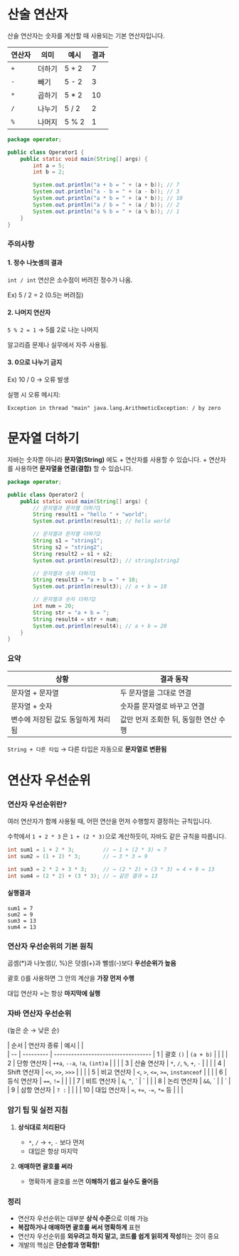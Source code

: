 # 산술 연산자

산술 연산자는 숫자를 계산할 때 사용되는 기본 연산자입니다.

| 연산자 | 의미  | 예시     | 결과 |
|-----|-----|--------|----|
| `+` | 더하기 | 5 + 2  | 7  |
| `-` | 빼기  | 5 - 2  | 3  |
| `*` | 곱하기 | 5 \* 2 | 10 |
| `/` | 나누기 | 5 / 2  | 2  |
| `%` | 나머지 | 5 % 2  | 1  |

```java
package operator;

public class Operator1 {
    public static void main(String[] args) {
        int a = 5;
        int b = 2;

        System.out.println("a + b = " + (a + b)); // 7
        System.out.println("a - b = " + (a - b)); // 3
        System.out.println("a * b = " + (a * b)); // 10
        System.out.println("a / b = " + (a / b)); // 2
        System.out.println("a % b = " + (a % b)); // 1
    }
}
```

### 주의사항

#### 1. 정수 나눗셈의 결과

`int / int` 연산은 소수점이 버려진 정수가 나옴.

Ex) 5 / 2 = 2 (0.5는 버려짐)

#### 2. 나머지 연산자

`5 % 2 = 1` → 5를 2로 나눈 나머지

알고리즘 문제나 실무에서 자주 사용됨.

#### 3. 0으로 나누기 금지

Ex) 10 / 0 → 오류 발생

실행 시 오류 메시지:

```
Exception in thread "main" java.lang.ArithmeticException: / by zero
```

# 문자열 더하기

자바는 숫자뿐 아니라 **문자열(String)** 에도 + 연산자를 사용할 수 있습니다. + 연산자를 사용하면 **문자열을 연결(결합)** 할 수 있습니다.

```java
package operator;

public class Operator2 {
    public static void main(String[] args) {
        // 문자열과 문자열 더하기1
        String result1 = "hello " + "world";
        System.out.println(result1); // hello world

        // 문자열과 문자열 더하기2
        String s1 = "string1";
        String s2 = "string2";
        String result2 = s1 + s2;
        System.out.println(result2); // string1string2

        // 문자열과 숫자 더하기1
        String result3 = "a + b = " + 10;
        System.out.println(result3); // a + b = 10

        // 문자열과 숫자 더하기2
        int num = 20;
        String str = "a + b = ";
        String result4 = str + num;
        System.out.println(result4); // a + b = 20
    }
}
```

### 요약

| 상황                  | 결과 동작                  |
|---------------------|------------------------|
| 문자열 + 문자열           | 두 문자열을 그대로 연결          |
| 문자열 + 숫자            | 숫자를 문자열로 바꾸고 연결        |
| 변수에 저장된 값도 동일하게 처리됨 | 값만 먼저 조회한 뒤, 동일한 연산 수행 |

`String + 다른 타입` → 다른 타입은 자동으로 **문자열로 변환됨**

# 연산자 우선순위

### 연산자 우선순위란?

여러 연산자가 함께 사용될 때, 어떤 연산을 먼저 수행할지 결정하는 규칙입니다.

수학에서 `1 + 2 * 3` 은 `1 + (2 * 3)`으로 계산하듯이, 자바도 같은 규칙을 따릅니다.

```java
int sum1 = 1 + 2 * 3;         // → 1 + (2 * 3) = 7
int sum2 = (1 + 2) * 3;       // → 3 * 3 = 9

int sum3 = 2 * 2 + 3 * 3;     // → (2 * 2) + (3 * 3) = 4 + 9 = 13
int sum4 = (2 * 2) + (3 * 3); // → 같은 결과 = 13

```

#### 실행결과

```
sum1 = 7  
sum2 = 9  
sum3 = 13  
sum4 = 13  
```

### 연산자 우선순위의 기본 원칙

곱셈(*)과 나눗셈(/, %)은 덧셈(+)과 뺄셈(-)보다 **우선순위가 높음**

괄호 ()를 사용하면 그 안의 계산을 **가장 먼저 수행**

대입 연산자 =는 항상 **마지막에 실행**

### 자바 연산자 우선순위

(높은 순 → 낮은 순)

| 순서 | 연산자 종류 | 예시 | |   
| -- | --------- | ----------------------------------
| 1 | 괄호 `()`   | `(a + b)`                          | | |
| 2 | 단항 연산자 | `++a`, `--a`, `!a`, `(int)a`       | | |
| 3 | 산술 연산자 | `*`, `/`, `%`, `+`, `-`            | | |
| 4 | Shift 연산자 | `<<`, `>>`, `>>>`                  | | |
| 5 | 비교 연산자 | `<`, `>`, `<=`, `>=`, `instanceof` | | |
| 6 | 등식 연산자 | `==`, `!=`                         | | |
| 7 | 비트 연산자 | `&`, `^`, \` | \` | |
| 8 | 논리 연산자 | `&&`, \` | | \` |
| 9 | 삼항 연산자 | `? :`                              | | |
| 10 | 대입 연산자 | `=`, `+=`, `-=`, `*=` 등 | | |

### 암기 팁 및 실전 지침

1. **상식대로 처리된다**

    - `*`, `/` → `+`, `-` 보다 먼저
    - 대입은 항상 마지막

2. **애매하면 괄호를 써라**
    - 명확하게 괄호를 쓰면 **이해하기 쉽고 실수도 줄어듬**

### 정리

- 연산자 우선순위는 대부분 **상식 수준**으로 이해 가능
- **복잡하거나 애매하면 괄호를 써서 명확하게** 표현
- 연산자 우선순위를 **외우려고 하지 말고, 코드를 쉽게 읽히게 작성**하는 것이 중요
- 개발의 핵심은 **단순함과 명확함!**